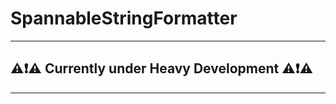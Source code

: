 # SpannableStringFormatter

---

## :warning::exclamation::warning: Currently under Heavy Development :warning::exclamation::warning:

---
